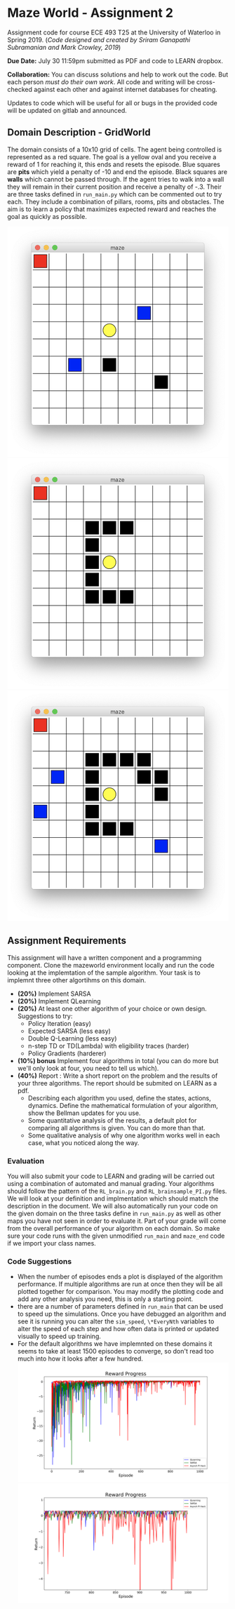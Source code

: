 # Maze World - Assignment 2
Assignment code for course ECE 493 T25 at the University of Waterloo in Spring 2019.
(*Code designed and created by Sriram Ganapathi Subramanian and Mark Crowley, 2019*)

**Due Date:** July 30 11:59pm submitted as PDF and code to LEARN dropbox.

**Collaboration:** You can discuss solutions and help to work out the code. But each person *must do their own work*. All code and writing will be cross-checked against each other and against internet databases for cheating. 

Updates to code which will be useful for all or bugs in the provided code will be updated on gitlab and announced.

## Domain Description - GridWorld
The domain consists of a 10x10 grid of cells. The agent being controlled is represented as a red square. The goal is a yellow oval and you receive a reward of 1 for reaching it, this ends and resets the episode.
Blue squares are **pits** which yield a penalty of -10 and end the episode. 
Black squares are **walls** which cannot be passed through. If the agent tries to walk into a wall they will remain in their current position and receive a penalty of -.3.
Their are three tasks defined in `run_main.py` which can be commented out to try each. They include a combination of pillars, rooms, pits and obstacles. The aim is to learn a policy that maximizes expected reward and reaches the goal as quickly as possible.

![Task 1](task1.png)
![Task 2](task2.png)
![Task 3](task3.png)

## Assignment Requirements

This assignment will have a written component and a programming component.
Clone the mazeworld environment locally and run the code looking at the implemtation of the sample algorithm.
Your task is to implemnt three other algortihms on this domain.
- **(20%)** Implement SARSA
- **(20%)** Implement QLearning
- **(20%)** At least one other algorithm of your choice or own design. 
Suggestions to try:
    - Policy Iteration (easy)
    - Expected SARSA (less easy)
    - Double Q-Learning (less easy)
    - n-step TD or TD(Lambda) with eligibility traces (harder)
    - Policy Gradients (harderer)
- **(10%) bonus** Implement four algorithms in total (you can do more but we'll only look at four, you need to tell us which).
- **(40%)** Report : Write a short report on the problem and the results of your three algorithms. The report should be submited on LEARN as a pdf. 
    - Describing each algorithm you used, define the states, actions, dynamics. Define the mathematical formulation of your algorithm, show the Bellman updates for you use.
    - Some quantitative analysis of the results, a default plot for comparing all algorithms is given. You can do more than that.
    - Some qualitative analysis of why one algorithm works well in each case, what you noticed along the way.


### Evaluation
You will also submit your code to LEARN and grading will be carried out using a combination of automated and manual grading.
Your algorithms should follow the pattern of the `RL_brain.py` and `RL_brainsample_PI.py` files.
We will look at your definition and implmentation which should match the description in the document.
We will also automatically run your code on the given domain on the three tasks define in `run_main.py` as well as other maps you have not seen in order to evaluate it. 
Part of your grade will come from the overall performance of your algorithm on each domain.
So make sure your code runs with the given unmodified `run_main` and `maze_end` code if we import your class names.


### Code Suggestions
- When the number of episodes ends a plot is displayed of the algorithm performance. If multiple algorithms are run at once then they will be all plotted together for comparison. You may modify the plotting code and add any other analysis you need, this is only a starting point.
- there are a number of parameters defined in `run_main` that can be used to speed up the simulations. Once you have debugged an algorithm and see it is running you can alter the `sim_speed`, `\*EveryNth` variables to alter the speed of each step and how often data is printed or updated visually to speed up training. 
- For the default algorithms we have implemnted on these domains it seems to take at least 1500 episodes to converge, so don't read too much into how it looks after a few hundred.
![Plot](plot.png)
![Plot zoomed](plotzoom.png)
